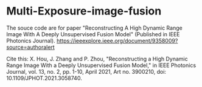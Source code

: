 # Multi-Exposure-image-fusion
The souce code are for paper "Reconstructing A High Dynamic Range Image With A Deeply Unsupervised Fusion Model" (Published in IEEE Photonics Journal). 
https://ieeexplore.ieee.org/document/9358009?source=authoralert

Cite this: X. Hou, J. Zhang and P. Zhou, "Reconstructing a High Dynamic Range Image With a Deeply Unsupervised Fusion Model," in IEEE Photonics Journal, vol. 13, no. 2, pp. 1-10, April 2021, Art no. 3900210, doi: 10.1109/JPHOT.2021.3058740.
